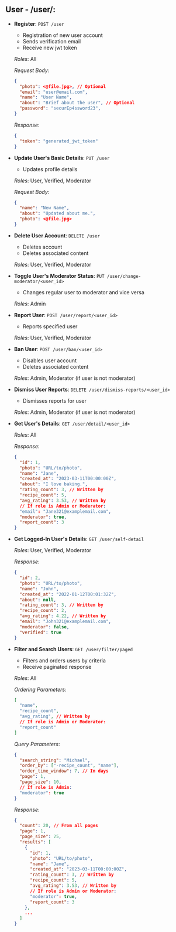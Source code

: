 ## User - /user/:

- **Register**: `POST /user`
    
    - Registration of new user account
    - Sends verification email
    - Receive new jwt token

    _Roles_: All

    _Request Body_:
    ```json
    {
      "photo": <@file.jpg>, // Optional
      "email": "user@email.com",
      "name": "User Name",
      "about": "Brief about the user", // Optional
      "password": "securEp4ssword23",
    }
    ```
    _Response_:
    ```json
    {
      "token": "generated_jwt_token"
    }
    ```

- **Update User's Basic Details**: `PUT /user`
    
    - Updates profile details
    
    _Roles_: User, Verified, Moderator

    _Request Body_:
    ```json
    {
      "name": "New Name",
      "about": "Updated about me.",
      "photo": <@file.jpg>
    }
    ```

- **Delete User Account**: `DELETE /user`
    
    - Deletes account
    - Deletes associated content 
    
    _Roles_: User, Verified, Moderator

- **Toggle User's Moderator Status**: `PUT /user/change-moderator/<user_id>`
    
    - Changes regular user to moderator and vice versa
    
    _Roles_: Admin

- **Report User**: `POST /user/report/<user_id>`
    
    - Reports specified user

    _Roles_: User, Verified, Moderator

- **Ban User**: `POST /user/ban/<user_id>`
    
    - Disables user account
    - Deletes associated content
    
    _Roles_: Admin, Moderator (if user is not moderator)

- **Dismiss User Reports**: `DELETE /user/dismiss-reports/<user_id>`
    
    - Dismisses reports for user

    _Roles_: Admin, Moderator (if user is not moderator)

- **Get User's Details**: `GET /user/detail/<user_id>`

    _Roles_: All

    _Response_:
    ```json
    {
      "id": 1,
      "photo": "URL/to/photo",
      "name": "Jane",
      "created_at": "2023-03-11T00:00:00Z",
      "about": "I love baking.",
      "rating_count": 3, // Written by
      "recipe_count": 5,
      "avg_rating": 3.53, // Written by
      // If role is Admin or Moderator:
      "email": "Jane321@examplemail.com",
      "moderator": true,
      "report_count": 3
    }
    ```

- **Get Logged-In User's Details**: `GET /user/self-detail`
    
    _Roles_: User, Verified, Moderator

    _Response_:
    ```json
    {
      "id": 2,
      "photo": "URL/to/photo",
      "name": "John",
      "created_at": "2022-01-12T00:01:32Z",
      "about": null,
      "rating_count": 3, // Written by
      "recipe_count": 2,
      "avg_rating": 4.22, // Written by
      "email": "John321@examplemail.com",
      "moderator": false,
      "verified": true
    }
    ```

- **Filter and Search Users**: `GET /user/filter/paged`
    
    - Filters and orders users by criteria
    - Receive paginated response

    _Roles_: All

    _Ordering Parameters_:
    ```json
    [
      "name", 
      "recipe_count", 
      "avg_rating", // Written by
      // If role is Admin or Moderator:
      "report_count"
    ]
    ```
    _Query Parameters_:
    ```json
    {
      "search_string": "Michael",
      "order_by": ["-recipe_count", "name"],
      "order_time_window": 7, // In days
      "page": 1,
      "page_size": 10,
      // If role is Admin:
      "moderator": true
    }
    ```
    _Response_:
    ```json
    {
      "count": 20, // From all pages
      "page": 1,
      "page_size": 25,
      "results": [
        {
          "id": 1,
          "photo": "URL/to/photo",
          "name": "Jane",
          "created_at": "2023-03-11T00:00:00Z",
          "rating_count": 3, // Written by
          "recipe_count": 5,
          "avg_rating": 3.53, // Written by
          // If role is Admin or Moderator:
          "moderator": true,
          "report_count": 3
        },
        ...
      ]
    }
    ```
